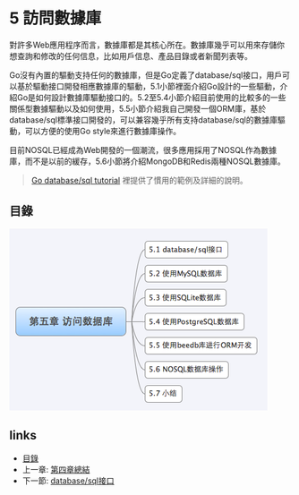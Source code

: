 # 5 訪問數據庫
對許多Web應用程序而言，數據庫都是其核心所在。數據庫幾乎可以用來存儲你想查詢和修改的任何信息，比如用戶信息、產品目錄或者新聞列表等。

Go沒有內置的驅動支持任何的數據庫，但是Go定義了database/sql接口，用戶可以基於驅動接口開發相應數據庫的驅動，5.1小節裡面介紹Go設計的一些驅動，介紹Go是如何設計數據庫驅動接口的。5.2至5.4小節介紹目前使用的比較多的一些關係型數據驅動以及如何使用，5.5小節介紹我自己開發一個ORM庫，基於database/sql標準接口開發的，可以兼容幾乎所有支持database/sql的數據庫驅動，可以方便的使用Go style來進行數據庫操作。

目前NOSQL已經成為Web開發的一個潮流，很多應用採用了NOSQL作為數據庫，而不是以前的緩存，5.6小節將介紹MongoDB和Redis兩種NOSQL數據庫。

>[Go database/sql tutorial](http://go-database-sql.org/) 裡提供了慣用的範例及詳細的說明。

## 目錄
   ![](images/navi5.png?raw=true)

## links
   * [目錄](<preface.md>)
   * 上一章: [第四章總結](<04.6.md>)
   * 下一節: [database/sql接口](<05.1.md>)
